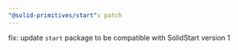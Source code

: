 ```yaml
---
"@solid-primitives/start": patch
---
```


fix: update `start` package to be compatible with SolidStart version 1
